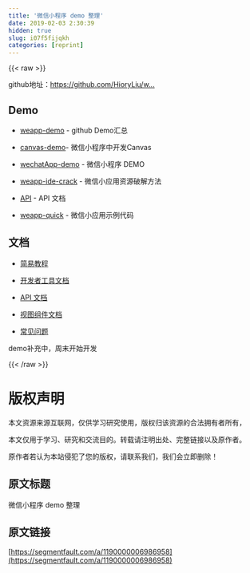 ```yaml
---
title: '微信小程序 demo 整理' 
date: 2019-02-03 2:30:39
hidden: true
slug: i07f5fijqkh
categories: [reprint]
---
```


{{< raw >}}

                    
<p>github地址：<a href="https://github.com/HioryLiu/weapp-demo" rel="nofollow noreferrer" target="_blank"></a><a href="https://github.com/HioryLiu/weapp-demo" rel="nofollow noreferrer" target="_blank">https://github.com/HioryLiu/w...</a></p>
<h2 id="articleHeader0">Demo</h2>
<ul>
<li><p><a href="https://github.com/HioryLiu/weapp-demo" rel="nofollow noreferrer" target="_blank">weapp-demo</a> - github Demo汇总</p></li>
<li><p><a href="https://github.com/HioryLiu/weapp-canvas" rel="nofollow noreferrer" target="_blank">canvas-demo</a>- 微信小程序中开发Canvas</p></li>
<li><p><a href="https://github.com/xwartz/wechatApp-demo" rel="nofollow noreferrer" target="_blank">wechatApp-demo</a> - 微信小程序 DEMO</p></li>
<li><p><a href="https://github.com/gavinkwoe/weapp-ide-crack/blob/master/README.md" rel="nofollow noreferrer" target="_blank">weapp-ide-crack</a> - 微信小应用资源破解方法</p></li>
<li><p><a href="https://github.com/gztchan/wechat-mini-app/tree/master/page/API" rel="nofollow noreferrer" target="_blank">API</a> - API 文档</p></li>
<li><p><a href="https://github.com/phodal/weapp-quick" rel="nofollow noreferrer" target="_blank">weapp-quick</a> - 微信小应用示例代码</p></li>
</ul>
<h2 id="articleHeader1">文档</h2>
<ul>
<li><p><a href="http://wxopen.notedown.cn/" rel="nofollow noreferrer" target="_blank">简易教程</a></p></li>
<li><p><a href="http://wxopen.notedown.cn/devtools/devtools.html" rel="nofollow noreferrer" target="_blank">开发者工具文档</a></p></li>
<li><p><a href="http://wxopen.notedown.cn/api/" rel="nofollow noreferrer" target="_blank">API 文档</a></p></li>
<li><p><a href="http://wxopen.notedown.cn/component/" rel="nofollow noreferrer" target="_blank">视图组件文档</a></p></li>
<li><p><a href="http://wxopen.notedown.cn/qa/qa.html" rel="nofollow noreferrer" target="_blank">常见问题</a></p></li>
</ul>
<p>demo补充中，周末开始开发</p>

                
{{< /raw >}}

# 版权声明
本文资源来源互联网，仅供学习研究使用，版权归该资源的合法拥有者所有，

本文仅用于学习、研究和交流目的。转载请注明出处、完整链接以及原作者。

原作者若认为本站侵犯了您的版权，请联系我们，我们会立即删除！

## 原文标题
微信小程序 demo 整理

## 原文链接
[https://segmentfault.com/a/1190000006986958](https://segmentfault.com/a/1190000006986958)

